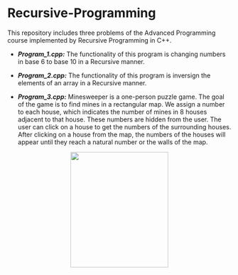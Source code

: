 # Recursive-Programming
This repository includes three problems of the Advanced Programming course implemented by Recursive Programming in C++.

 * ***Program_1.cpp:***
The functionality of this program is changing numbers in base 6 to base 10 in a Recursive manner.

* ***Program_2.cpp:***
The functionality of this program is inversign the elements of an array in a Recursive manner.

* ***Program_3.cpp:***
Minesweeper is a one-person puzzle game. The goal of the game is to find mines in a rectangular map. We assign a number to each house, which indicates the number of mines in 8 houses adjacent to that house. These numbers are hidden from the user. The user can click on a house to get the numbers of the surrounding houses. After clicking on a house from the map, the numbers of the houses will appear until they reach a natural number or the walls of the map.

<p align="center">
  
<img src="https://user-images.githubusercontent.com/40741680/125445153-cc61f3f3-e651-4a63-a982-48b29d33cd29.png" width="220" height="260">
 </p>
